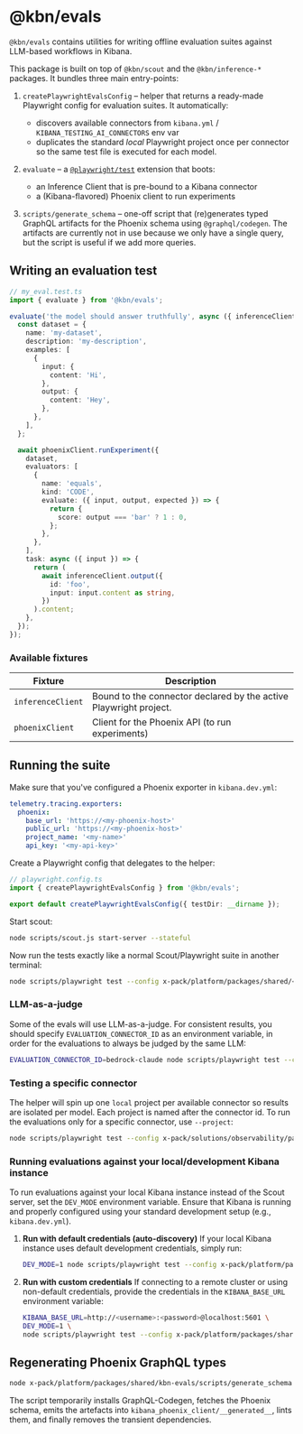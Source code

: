 # @kbn/evals

`@kbn/evals` contains utilities for writing offline evaluation suites against LLM-based workflows in Kibana.

This package is built on top of `@kbn/scout` and the `@kbn/inference-*` packages. It bundles three main entry-points:

1. `createPlaywrightEvalsConfig` – helper that returns a ready-made Playwright config for evaluation suites. It automatically:

   - discovers available connectors from `kibana.yml` / `KIBANA_TESTING_AI_CONNECTORS` env var
   - duplicates the standard _local_ Playwright project once per connector so the same test file is executed for each model.

2. `evaluate` – a [`@playwright/test`](https://playwright.dev/docs/test-intro) extension that boots:

   - an Inference Client that is pre-bound to a Kibana connector
   - a (Kibana-flavored) Phoenix client to run experiments

3. `scripts/generate_schema` – one-off script that (re)generates typed GraphQL artifacts for the Phoenix schema using `@graphql/codegen`. The artifacts are currently not in use because we only have a single query, but the script is useful if we add more queries.

## Writing an evaluation test

```ts
// my_eval.test.ts
import { evaluate } from '@kbn/evals';

evaluate('the model should answer truthfully', async ({ inferenceClient, phoenixClient }) => {
  const dataset = {
    name: 'my-dataset',
    description: 'my-description',
    examples: [
      {
        input: {
          content: 'Hi',
        },
        output: {
          content: 'Hey',
        },
      },
    ],
  };

  await phoenixClient.runExperiment({
    dataset,
    evaluators: [
      {
        name: 'equals',
        kind: 'CODE',
        evaluate: ({ input, output, expected }) => {
          return {
            score: output === 'bar' ? 1 : 0,
          };
        },
      },
    ],
    task: async ({ input }) => {
      return (
        await inferenceClient.output({
          id: 'foo',
          input: input.content as string,
        })
      ).content;
    },
  });
});
```

### Available fixtures

| Fixture           | Description                                                       |
| ----------------- | ----------------------------------------------------------------- |
| `inferenceClient` | Bound to the connector declared by the active Playwright project. |
| `phoenixClient`   | Client for the Phoenix API (to run experiments)                   |

## Running the suite

Make sure that you've configured a Phoenix exporter in `kibana.dev.yml`:

```yaml
telemetry.tracing.exporters:
  phoenix:
    base_url: 'https://<my-phoenix-host>'
    public_url: 'https://<my-phoenix-host>'
    project_name: '<my-name>'
    api_key: '<my-api-key>'
```

Create a Playwright config that delegates to the helper:

```ts
// playwright.config.ts
import { createPlaywrightEvalsConfig } from '@kbn/evals';

export default createPlaywrightEvalsConfig({ testDir: __dirname });
```

Start scout:

```bash
node scripts/scout.js start-server --stateful
```

Now run the tests exactly like a normal Scout/Playwright suite in another terminal:

```bash
node scripts/playwright test --config x-pack/platform/packages/shared/<my-dir-name>/playwright.config.ts
```

### LLM-as-a-judge

Some of the evals will use LLM-as-a-judge. For consistent results, you should specify `EVALUATION_CONNECTOR_ID` as an environment variable, in order for the evaluations to always be judged by the same LLM:

```bash
EVALUATION_CONNECTOR_ID=bedrock-claude node scripts/playwright test --config x-pack/solutions/observability/packages/kbn-evals-suite-obs-ai-assistant/playwright.config.ts
```

### Testing a specific connector

The helper will spin up one `local` project per available connector so results are isolated per model. Each project is named after the connector id. To run the evaluations only for a specific connector, use `--project`:

```bash
node scripts/playwright test --config x-pack/solutions/observability/packages/kbn-evals-suite-obs-ai-assistant/playwright.config.ts --project azure-gpt4o
```

### Running evaluations against your local/development Kibana instance

To run evaluations against your local Kibana instance instead of the Scout server, set the `DEV_MODE` environment variable. Ensure that Kibana is running and properly configured using your standard development setup (e.g., `kibana.dev.yml`).

1. **Run with default credentials (auto-discovery)**
   If your local Kibana instance uses default development credentials, simply run:

   ```bash
   DEV_MODE=1 node scripts/playwright test --config x-pack/platform/packages/shared/<my-dir-name>/playwright.config.ts
   ```

2. **Run with custom credentials**
   If connecting to a remote cluster or using non-default credentials, provide the credentials in the `KIBANA_BASE_URL` environment variable:

   ```bash
   KIBANA_BASE_URL=http://<username>:<password>@localhost:5601 \
   DEV_MODE=1 \
   node scripts/playwright test --config x-pack/platform/packages/shared/<my-dir-name>/playwright.config.ts
   ```

## Regenerating Phoenix GraphQL types

```bash
node x-pack/platform/packages/shared/kbn-evals/scripts/generate_schema
```

The script temporarily installs GraphQL-Codegen, fetches the Phoenix schema, emits the artefacts into `kibana_phoenix_client/__generated__`, lints them, and finally removes the transient dependencies.
